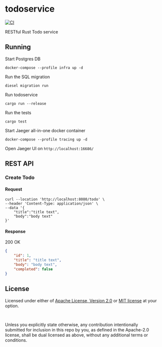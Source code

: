 # todoservice

[![CI](https://github.com/dexwritescode/todoservice/actions/workflows/ci.yaml/badge.svg)](https://github.com/dexwritescode/todoservice/actions/workflows/ci.yaml)

RESTful Rust Todo service

## Running
Start Postgres DB
```shell
docker-compose --profile infra up -d
```

Run the SQL migration
```shell
diesel migration run
```

Run todoservice
```shell
cargo run --release
```

Run the tests
```shell
cargo test
```

Start Jaeger all-in-one docker container
```shell
docker-compose --profile tracing up -d
```

Open Jaeger UI on `http://localhost:16686/`

## REST API
### Create Todo
#### Request
```shell
curl --location 'http://localhost:8080/todo' \
--header 'Content-Type: application/json' \
--data '{
    "title":"title text",
    "body":"body text"
}'
```
#### Response
200 OK
```json
{
    "id": 1,
    "title": "title text",
    "body": "body text",
    "completed": false
}
```


## License

Licensed under either of <a href="LICENSE-APACHE">Apache License, Version
2.0</a> or <a href="LICENSE-MIT">MIT license</a> at your option.

<br>

Unless you explicitly state otherwise, any contribution intentionally submitted
for inclusion in this repo by you, as defined in the Apache-2.0 license, shall
be dual licensed as above, without any additional terms or conditions.